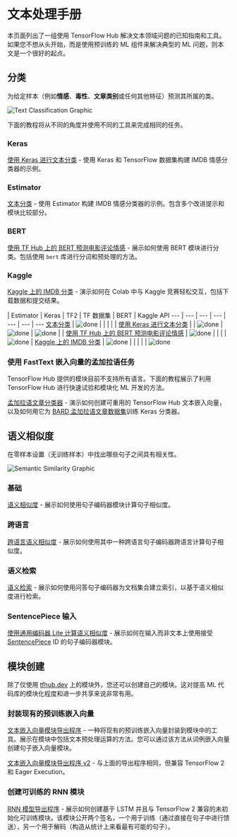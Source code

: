 # 文本处理手册

本页面列出了一组使用 TensorFlow Hub 解决文本领域问题的已知指南和工具。如果您不想从头开始，而是使用预训练的 ML 组件来解决典型的 ML 问题，则本文是一个很好的起点。

## 分类

为给定样本（例如**情感**、**毒性**、**文章类别**或任何其他特征）预测其所属的类。

![Text Classification Graphic](https://www.gstatic.com/aihub/tfhub/universal-sentence-encoder/example-classification.png)

下面的教程将从不同的角度并使用不同的工具来完成相同的任务。

### Keras

[使用 Keras 进行文本分类](https://www.tensorflow.org/tutorials/keras/text_classification_with_hub) - 使用 Keras 和 TensorFlow 数据集构建 IMDB 情感分类器的示例。

### Estimator

[文本分类](https://github.com/tensorflow/hub/blob/master/docs/tutorials/text_classification_with_tf_hub.ipynb) - 使用 Estimator 构建 IMDB 情感分类器的示例。包含多个改进提示和模块比较部分。

### BERT

[使用 TF Hub 上的 BERT 预测电影评论情感](https://github.com/google-research/bert/blob/master/predicting_movie_reviews_with_bert_on_tf_hub.ipynb) - 展示如何使用 BERT 模块进行分类。包括使用 `bert` 库进行分词和预处理的方法。

### Kaggle

[Kaggle 上的 IMDB 分类](https://github.com/tensorflow/hub/blob/master/examples/colab/text_classification_with_tf_hub_on_kaggle.ipynb) - 演示如何在 Colab 中与 Kaggle 竞赛轻松交互，包括下载数据和提交结果。

 | Estimator | Keras | TF2 | TF 数据集 | BERT | Kaggle API
--- | --- | --- | --- | --- | --- | ---
[文本分类](https://www.tensorflow.org/hub/tutorials/text_classification_with_tf_hub) | ![done](https://www.gstatic.com/images/icons/material/system_gm/1x/bigtop_done_googblue_18dp.png) |  |  |  |  |
[使用 Keras 进行文本分类](https://www.tensorflow.org/tutorials/keras/text_classification_with_hub) |  | ![done](https://www.gstatic.com/images/icons/material/system_gm/1x/bigtop_done_googblue_18dp.png) | ![done](https://www.gstatic.com/images/icons/material/system_gm/1x/bigtop_done_googblue_18dp.png) | ![done](https://www.gstatic.com/images/icons/material/system_gm/1x/bigtop_done_googblue_18dp.png) |  |
[使用 TF Hub 上的 BERT 预测电影评论情感](https://github.com/google-research/bert/blob/master/predicting_movie_reviews_with_bert_on_tf_hub.ipynb) | ![done](https://www.gstatic.com/images/icons/material/system_gm/1x/bigtop_done_googblue_18dp.png) |  |  |  | ![done](https://www.gstatic.com/images/icons/material/system_gm/1x/bigtop_done_googblue_18dp.png) |
[Kaggle 上的 IMDB 分类](https://github.com/tensorflow/hub/blob/master/examples/colab/text_classification_with_tf_hub_on_kaggle.ipynb) | ![done](https://www.gstatic.com/images/icons/material/system_gm/1x/bigtop_done_googblue_18dp.png) |  |  |  |  | ![done](https://www.gstatic.com/images/icons/material/system_gm/1x/bigtop_done_googblue_18dp.png)

### 使用 FastText 嵌入向量的孟加拉语任务

TensorFlow Hub 提供的模块目前不支持所有语言。下面的教程展示了利用 TensorFlow Hub 进行快速试验和模块化 ML 开发的方法。

[孟加拉语文章分类器](https://github.com/tensorflow/hub/blob/master/examples/colab/bangla_article_classifier.ipynb) - 演示如何创建可重用的 TensorFlow Hub 文本嵌入向量，以及如何用它为 [BARD 孟加拉语文章数据集](https://github.com/tanvirfahim15/BARD-Bangla-Article-Classifier)训练 Keras 分类器。

## 语义相似度

在零样本设置（无训练样本）中找出哪些句子之间具有相关性。

![Semantic Similarity Graphic](https://www.gstatic.com/aihub/tfhub/universal-sentence-encoder/example-similarity.png)

### 基础

[语义相似度](https://github.com/tensorflow/hub/blob/master/examples/colab/semantic_similarity_with_tf_hub_universal_encoder.ipynb) - 展示如何使用句子编码器模块计算句子相似度。

### 跨语言

[跨语言语义相似度](https://github.com/tensorflow/hub/blob/master/examples/colab/cross_lingual_similarity_with_tf_hub_multilingual_universal_encoder.ipynb) - 展示如何使用其中一种跨语言句子编码器跨语言计算句子相似度。

### 语义检索

[语义检索](https://github.com/tensorflow/hub/blob/master/examples/colab/retrieval_with_tf_hub_universal_encoder_qa.ipynb) - 展示如何使用问答句子编码器为文档集合建立索引，以基于语义相似度进行检索。

### SentencePiece 输入

[使用通用编码器 Lite 计算语义相似度](https://github.com/tensorflow/hub/blob/master/examples/colab/semantic_similarity_with_tf_hub_universal_encoder_lite.ipynb) - 展示如何在输入而非文本上使用接受 [SentencePiece](https://github.com/google/sentencepiece) ID 的句子编码器模块。

## 模块创建

除了仅使用 [tfhub.dev](https://tfhub.dev) 上的模块外，您还可以创建自己的模块。这对提高 ML 代码库的模块化程度和进一步共享来说非常有用。

### 封装现有的预训练嵌入向量

[文本嵌入向量模块导出程序](https://github.com/tensorflow/hub/blob/master/examples/text_embeddings/export.py) - 一种将现有的预训练嵌入向量封装到模块中的工具。展示在模块中包括文本预处理运算的方法。您可以通过该方法从词例嵌入向量创建句子嵌入向量模块。

[文本嵌入向量模块导出程序 v2](https://github.com/tensorflow/hub/blob/master/examples/text_embeddings_v2/export_v2.py) - 与上面的导出程序相同，但兼容 TensorFlow 2 和 Eager Execution。

### 创建可训练的 RNN 模块

[RNN 模型导出程序](https://github.com/tensorflow/tensorflow/blob/master/tensorflow/examples/saved_model/integration_tests/export_text_rnn_model.py) - 展示如何创建基于 LSTM 并且与 TensorFlow 2 兼容的未初始化可训练模块。该模块公开两个签名，一个用于训练（通过直接在句子中进行馈送），另一个用于解码（构造从统计上来看最有可能的句子）。
